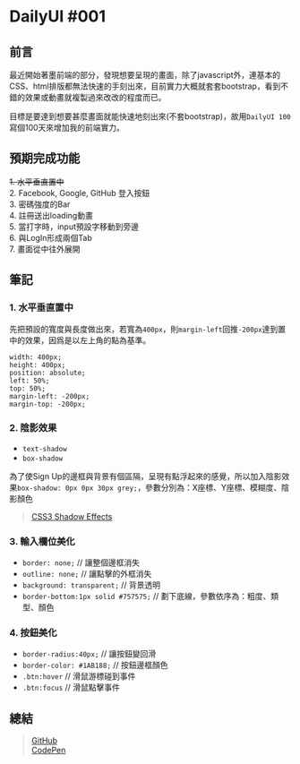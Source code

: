 # DailyUI #001

## 前言

最近開始著墨前端的部分，發現想要呈現的畫面，除了javascript外，連基本的CSS、html排版都無法快速的手刻出來，目前實力大概就套套bootstrap，看到不錯的效果或動畫就複製過來改改的程度而已。

目標是要達到想要甚麼畫面就能快速地刻出來(不套bootstrap)，故用`DailyUI 100`寫個100天來增加我的前端實力。

## 預期完成功能

~~1. 水平垂直置中~~  
2. Facebook, Google, GitHub 登入按鈕  
3. 密碼強度的Bar  
4. 註冊送出loading動畫  
5. 當打字時，input預設字移動到旁邊  
6. 與LogIn形成兩個Tab  
7. 畫面從中往外展開  

## 筆記

### 1. 水平垂直置中

先把預設的寬度與長度做出來，若寬為`400px`，則`margin-left`回推`-200px`達到置中的效果，因爲是以左上角的點為基準。

```css=
width: 400px;
height: 400px;
position: absolute;
left: 50%;
top: 50%;
margin-left: -200px;
margin-top: -200px;
```

### 2. 陰影效果

- `text-shadow`
- `box-shadow`

為了使Sign Up的邊框與背景有個區隔，呈現有點浮起來的感覺，所以加入陰影效果`box-shadow: 0px 0px 30px grey;`，參數分別為：X座標、Y座標、模糊度、陰影顏色


> [CSS3 Shadow Effects](https://www.w3schools.com/css/css3_shadows.asp)

### 3. 輸入欄位美化

- `border: none;` // 讓整個邊框消失
- `outline: none;` // 讓點擊的外框消失
- `background: transparent;` // 背景透明
- `border-bottom:1px solid #757575;` // 劃下底線，參數依序為：粗度、類型、顏色

### 4. 按鈕美化

- `border-radius:40px;` // 讓按鈕變回滑
- `border-color: #1AB188;` // 按鈕邊框顏色
- `.btn:hover` // 滑鼠游標碰到事件
- `.btn:focus` // 滑鼠點擊事件

## 總結

> [GitHub](https://github.com/christech1117/DailyUI-100/tree/master/DailyUI%20%23001)  
> [CodePen](http://codepen.io/christech1117/pen/jmrJrJ)
